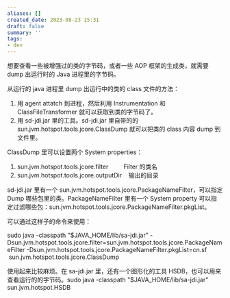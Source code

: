 ```yaml
---
aliases: []
created_date: 2023-08-23 15:31
draft: false
summary: ''
tags:
- dev
---
```


想要查看一些被增强过的类的字节码，或者一些 AOP 框架的生成类，就需要 dump 出运行时的 Java 进程里的字节码。

从运行的 java 进程里 dump 出运行中的类的 class 文件的方法：

1. 用 agent attatch 到进程，然后利用 Instrumentation 和 ClassFileTransformer 就可以获取到类的字节码了。
2. 用 sd-jdi.jar 里的工具。sd-jdi.jar 里自带的的 sun.jvm.hotspot.tools.jcore.ClassDump 就可以把类的 class 内容 dump 到文件里。

ClassDump 里可以设置两个 System properties：

1. sun.jvm.hotspot.tools.jcore.filter         Filter 的类名
2. sun.jvm.hotspot.tools.jcore.outputDir    输出的目录

sd-jdi.jar 里有一个 sun.jvm.hotspot.tools.jcore.PackageNameFilter，可以指定 Dump 哪些包里的类。PackageNameFilter 里有一个 System property 可以指定过滤哪些包：sun.jvm.hotspot.tools.jcore.PackageNameFilter.pkgList。

可以通过这样子的命令来使用：

sudo java -classpath "$JAVA_HOME/lib/sa-jdi.jar" -Dsun.jvm.hotspot.tools.jcore.filter=sun.jvm.hotspot.tools.jcore.PackageNameFilter -Dsun.jvm.hotspot.tools.jcore.PackageNameFilter.pkgList=cn.sf  sun.jvm.hotspot.tools.jcore.ClassDump

使用起来比较麻烦。在 sa-jdi.jar 里，还有一个图形化的工具 HSDB，也可以用来查看运行的的字节码。sudo java -classpath "$JAVA_HOME/lib/sa-jdi.jar" sun.jvm.hotspot.HSDB